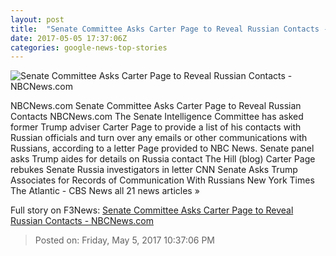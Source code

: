 ```yaml
---
layout: post
title:  "Senate Committee Asks Carter Page to Reveal Russian Contacts - NBCNews.com"
date: 2017-05-05 17:37:06Z
categories: google-news-top-stories
---
```


![Senate Committee Asks Carter Page to Reveal Russian Contacts - NBCNews.com](https://media2.s-nbcnews.com/j/newscms/2017_15/1962216/carterpage_486e070f17cd121d9577945956aa2474.nbcnews-fp-1200-800.jpg)

NBCNews.com Senate Committee Asks Carter Page to Reveal Russian Contacts NBCNews.com The Senate Intelligence Committee has asked former Trump adviser Carter Page to provide a list of his contacts with Russian officials and turn over any emails or other communications with Russians, according to a letter Page provided to NBC News. Senate panel asks Trump aides for details on Russia contact The Hill (blog) Carter Page rebukes Senate Russia investigators in letter CNN Senate Asks Trump Associates for Records of Communication With Russians New York Times The Atlantic - CBS News all 21 news articles »


Full story on F3News: [Senate Committee Asks Carter Page to Reveal Russian Contacts - NBCNews.com](http://www.f3nws.com/n/3pGcDF)

> Posted on: Friday, May 5, 2017 10:37:06 PM
